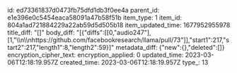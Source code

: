 id: ed73361837d0473fb75dfd1db3f0ee4a
parent_id: e1e396e0c5454eaca58091a47b58f51b
item_type: 1
item_id: 804a1ad721884229a22ab59d5d505b18
item_updated_time: 1677952955978
title_diff: "[]"
body_diff: "[{\"diffs\":[[0,\"audio247\"],[1,\"\\\n\\\nhttps://github.com/facebookresearch/llama/pull/73\"]],\"start1\":217,\"start2\":217,\"length1\":8,\"length2\":59}]"
metadata_diff: {"new":{},"deleted":[]}
encryption_cipher_text: 
encryption_applied: 0
updated_time: 2023-03-06T12:18:19.957Z
created_time: 2023-03-06T12:18:19.957Z
type_: 13